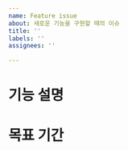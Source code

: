 ```yaml
---
name: Feature issue
about: 새로운 기능을 구현할 때의 이슈
title: ''
labels: ''
assignees: ''

---
```


# 기능 설명

# 목표 기간
